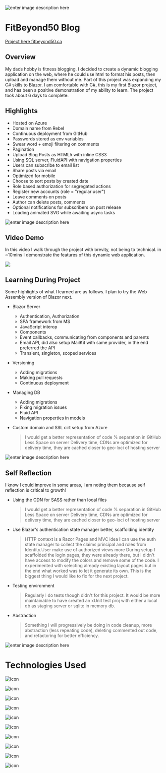 
![enter image description here](https://media.discordapp.net/attachments/1113972876425576454/1113973603663347783/image.png?width=1048&height=313)

# FitBeyond50 Blog
[Project here fitbeyond50.ca](https://fitbeyond50.ca/)

## Overview

My dads hobby is fitness blogging. I decided to create a dynamic blogging application on the web, where he could use html to format his posts, then upload and manage them without me. 
Part of this project was expanding my C# skills to Blazor. I am comfortable with C#, this is my first Blazor project, and has been a positive demonstration of my ability to learn. The project took about 6 days to complete. 

## Highlights

- Hosted on Azure
- Domain name from Rebel
- Continuous deployment from GitHub
- Passwords stored as env variables
- Swear word + emoji filtering on comments
- Pagination
- Upload Blog Posts as HTML5 with inline CSS3
- Using SQL server, FluidAPI with navigation properties
- Users can subscribe to email list
- Share posts via email
- Optimized for mobile 
- Choose to sort posts by created date
- Role based authorization for segregated actions
- Register new accounts (role = "regular user")
- Leave comments on posts
- Author can delete posts, comments
- Optional notifications for subscribers on post release
- Loading animated SVG while awaiting async tasks

![enter image description here](https://media.discordapp.net/attachments/1113972876425576454/1113973779794776075/image.png?width=1048&height=398)

## Video Demo

In this video I walk through the project with brevity, not being to technical. in ~10mins I demonstrate the features of this dynamic web application. 

[![](https://markdown-videos.deta.dev/youtube/8jcfhJ3k63w)](https://youtu.be/8jcfhJ3k63w)

## Learning During Project

Some highlights of what I learned are as follows. I plan to try the Web Assembly version of Blazor next. 

- Blazor Server
	- Authentication, Authorization
	- SPA framework from MS
	- JavaScript interop
	- Components 
	- Event callbacks, communicating from components and parents
	- Email API, did also setup MailKit with same provider, in the end preferred the API
	- Transient, singleton, scoped services

- Versioning
	- Adding migrations
	- Making pull requests
	- Continuous deployment

- Managing DB
	- Adding migrations
	- Fixing migration issues
	- Fluid API
	- Navigation properties in models

- Custom domain and SSL cirt setup from Azure
	> I would get a better representation of code % separation in GitHub
	> Less Space on server
	> Delivery time, CDNs are optimized for delivery time, they are cached closer to geo-loci of hosting server

![enter image description here](https://media.discordapp.net/attachments/1113972876425576454/1113974045466169384/image.png?width=1048&height=592)

## Self Reflection

I know I could improve in some areas, I am noting them because self reflection is critical to growth!

- Using the CDN for SASS rather than local files
	> I would get a better representation of code % separation in GitHub
	> Less Space on server
	> Delivery time, CDNs are optimized for delivery time, they are cached closer to geo-loci of hosting server

- Use Blazor's authentication state manager better, scaffolding identity
	>  HTTP context is a Razor Pages and MVC idea
	> I can use the auth state manager to collect the claims principal and roles from Identity.User 
	> make use of authorized views more
	> During setup I scaffolded the login pages, they were already there, but I didn't have access to modify the colors and remove some of the code. I experimented with selecting already existing layout pages but in the end what worked was to let it generate its own. This is the biggest thing I would like to fix for the next project. 
	
- Testing environment
	>  Regularly I do tests though didn't for this project. It would be more maintainable to have created an xUnit test proj with either a local db as staging server or sqlite in memory db.

- Abstraction
	> Something I will progressively be doing in code cleanup, more abstraction (less repeating code), deleting commented out code, and refactoring for better efficiency. 

![enter image description here](https://media.discordapp.net/attachments/1113972876425576454/1113975176477024296/image.png?width=328&height=629)

# Technologies Used

![icon](https://cdn.jsdelivr.net/gh/devicons/devicon/icons/dotnetcore/dotnetcore-original.svg)

![icon](https://cdn.jsdelivr.net/gh/devicons/devicon/icons/csharp/csharp-original.svg)

![icon](https://cdn.jsdelivr.net/gh/devicons/devicon/icons/microsoftsqlserver/microsoftsqlserver-plain-wordmark.svg)

![icon](https://cdn.jsdelivr.net/gh/devicons/devicon/icons/sass/sass-original.svg)

![icon](https://cdn.jsdelivr.net/gh/devicons/devicon/icons/bootstrap/bootstrap-original-wordmark.svg)

![icon](https://cdn.jsdelivr.net/gh/devicons/devicon/icons/visualstudio/visualstudio-plain-wordmark.svg)

![icon](https://cdn.jsdelivr.net/gh/devicons/devicon/icons/azure/azure-original-wordmark.svg)

![icon](https://cdn.jsdelivr.net/gh/devicons/devicon/icons/github/github-original-wordmark.svg)

![icon](https://cdn.jsdelivr.net/gh/devicons/devicon/icons/html5/html5-original-wordmark.svg)

![icon](https://cdn.jsdelivr.net/gh/devicons/devicon/icons/git/git-plain-wordmark.svg)
